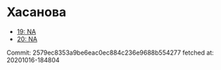 # Хасанова
- [19: NA](19.md)
- [20: NA](20.md)

Commit: 2579ec8353a9be6eac0ec884c236e9688b554277
 fetched at: 20201016-184804
